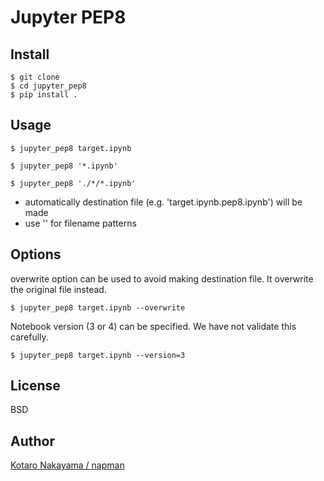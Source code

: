 Jupyter PEP8
==============================

## Install

```
$ git clone 
$ cd jupyter_pep8
$ pip install .
```

## Usage

```
$ jupyter_pep8 target.ipynb

$ jupyter_pep8 '*.ipynb'

$ jupyter_pep8 './*/*.ipynb'

```

* automatically destination file (e.g. 'target.ipynb.pep8.ipynb') will be made
* use '' for filename patterns

## Options

overwrite option can be used to avoid making destination file. It overwrite the original file instead.

```
$ jupyter_pep8 target.ipynb --overwrite

```

Notebook version (3 or 4) can be specified. We have not validate this carefully.

```
$ jupyter_pep8 target.ipynb --version=3

```

## License

BSD

## Author

[Kotaro Nakayama / napman](http://github.com/napman)
